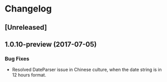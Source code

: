# Changelog

## [Unreleased]

## 1.0.10-preview (2017-07-05)

### Bug Fixes

- Resolved DateParser issue in Chinese culture, when the date string is in 12 hours format.
